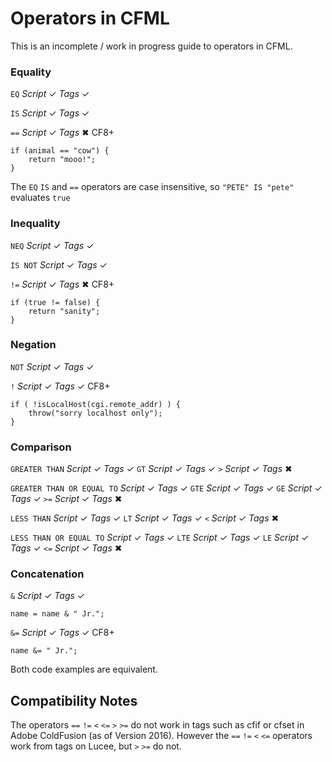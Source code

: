 # Operators in CFML

This is an incomplete / work in progress guide to operators in CFML.

### Equality

`EQ` _Script_ ✓ _Tags_ ✓

`IS` _Script_ ✓ _Tags_ ✓

`==` _Script_ ✓ _Tags_ ✖ CF8+

	if (animal == "cow") {
		return "mooo!";
	}

The `EQ` `IS` and `==` operators are case insensitive, so `"PETE" IS "pete"` evaluates `true`

### Inequality

`NEQ` _Script_ ✓ _Tags_ ✓

`IS NOT` _Script_ ✓ _Tags_ ✓

`!=` _Script_ ✓ _Tags_ ✖ CF8+

	if (true != false) {
		return "sanity";
	}

### Negation

`NOT` _Script_ ✓ _Tags_ ✓

`!` _Script_ ✓ _Tags_ ✓ CF8+

	if ( !isLocalHost(cgi.remote_addr) ) {
		throw("sorry localhost only");
	}

### Comparison 

`GREATER THAN` _Script_ ✓ _Tags_ ✓
`GT` _Script_ ✓ _Tags_ ✓
`>` _Script_ ✓ _Tags_ ✖

`GREATER THAN OR EQUAL TO` _Script_ ✓ _Tags_ ✓
`GTE` _Script_ ✓ _Tags_ ✓
`GE` _Script_ ✓ _Tags_ ✓
`>=` _Script_ ✓ _Tags_ ✖

`LESS THAN` _Script_ ✓ _Tags_ ✓
`LT` _Script_ ✓ _Tags_ ✓
`<` _Script_ ✓ _Tags_ ✖

`LESS THAN OR EQUAL TO` _Script_ ✓ _Tags_ ✓
`LTE` _Script_ ✓ _Tags_ ✓
`LE` _Script_ ✓ _Tags_ ✓
`<=` _Script_ ✓ _Tags_ ✖

### Concatenation 

`&` _Script_ ✓ _Tags_ ✓

	name = name & " Jr.";

`&=` _Script_ ✓ _Tags_ ✓ CF8+

	name &= " Jr.";	

Both code examples are equivalent.

## Compatibility Notes

The operators `==` `!=` `<` `<=` `>` `>=` do not work in tags such as cfif or cfset in Adobe ColdFusion (as of Version 2016). However the `==` `!=` `<` `<=` operators work from tags on Lucee, but `>` `>=` do not.
